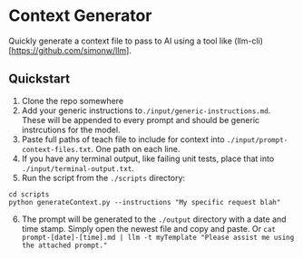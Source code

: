 # Context Generator

Quickly generate a context file to pass to AI using a tool like (llm-cli)[https://github.com/simonw/llm].

## Quickstart

1. Clone the repo somewhere
2. Add your generic instructions to`./input/generic-instructions.md`. These will be appended to every prompt and should be generic instrcutions for the model.
3. Paste full paths of teach file to include for context into `./input/prompt-context-files.txt`. One path on each line.
4. If you have any terminal output, like failing unit tests, place that into `./input/terminal-output.txt`.
5. Run the script from the `./scripts` directory:

```
cd scripts
python generateContext.py --instructions "My specific request blah"
```

6. The prompt will be generated to the `./output` directory with a date and time stamp. Simply open the newest file and copy and paste. Or `cat prompt-[date]-[time].md | llm -t myTemplate "Please assist me using the attached prompt."`
